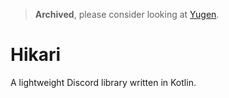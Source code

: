> **Archived**, please consider looking at [Yugen](https://github.com/YugenKt/Yugen).

# Hikari
A lightweight Discord library written in Kotlin.
